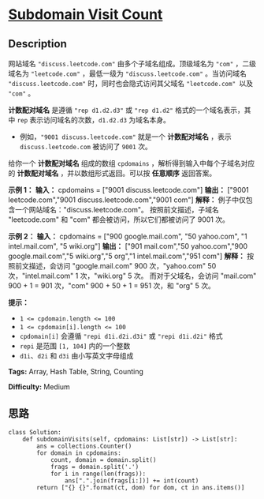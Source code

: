 # [Subdomain Visit Count][title]

## Description

网站域名 `"discuss.leetcode.com"` 由多个子域名组成。顶级域名为 `"com"` ，二级域名为 `"leetcode.com"`
，最低一级为 `"discuss.leetcode.com"` 。当访问域名 `"discuss.leetcode.com"` 时，同时也会隐式访问其父域名
`"leetcode.com" `以及 `"com"` 。

**计数配对域名** 是遵循 `"rep d1.d2.d3"` 或 `"rep d1.d2"` 格式的一个域名表示，其中 `rep`
表示访问域名的次数，`d1.d2.d3` 为域名本身。

  * 例如，`"9001 discuss.leetcode.com"` 就是一个 **计数配对域名** ，表示 `discuss.leetcode.com` 被访问了 `9001` 次。

给你一个 **计数配对域名** 组成的数组 `cpdomains` ，解析得到输入中每个子域名对应的  **计数配对域名** ，并以数组形式返回。可以按
**任意顺序** 返回答案。



**示例 1：**
            **输入：** cpdomains = ["9001 discuss.leetcode.com"]    **输出：** ["9001 leetcode.com","9001 discuss.leetcode.com","9001 com"]    **解释：** 例子中仅包含一个网站域名："discuss.leetcode.com"。    按照前文描述，子域名 "leetcode.com" 和 "com" 都会被访问，所以它们都被访问了 9001 次。

**示例 2：**
            **输入：** cpdomains = ["900 google.mail.com", "50 yahoo.com", "1 intel.mail.com", "5 wiki.org"]    **输出：** ["901 mail.com","50 yahoo.com","900 google.mail.com","5 wiki.org","5 org","1 intel.mail.com","951 com"]    **解释：** 按照前文描述，会访问 "google.mail.com" 900 次，"yahoo.com" 50 次，"intel.mail.com" 1 次，"wiki.org" 5 次。    而对于父域名，会访问 "mail.com" 900 + 1 = 901 次，"com" 900 + 50 + 1 = 951 次，和 "org" 5 次。    



**提示：**

  * `1 <= cpdomain.length <= 100`
  * `1 <= cpdomain[i].length <= 100`
  * `cpdomain[i]` 会遵循 `"repi d1i.d2i.d3i"` 或 `"repi d1i.d2i"` 格式
  * `repi` 是范围 `[1, 104]` 内的一个整数
  * `d1i`、`d2i` 和 `d3i` 由小写英文字母组成


**Tags:** Array, Hash Table, String, Counting

**Difficulty:** Medium

## 思路

``` python3
class Solution:
    def subdomainVisits(self, cpdomains: List[str]) -> List[str]:
        ans = collections.Counter()
        for domain in cpdomains:
            count, domain = domain.split()
            frags = domain.split('.')
            for i in range(len(frags)):
                ans[".".join(frags[i:])] += int(count)
        return ["{} {}".format(ct, dom) for dom, ct in ans.items()]
```

[title]: https://leetcode-cn.com/problems/subdomain-visit-count
